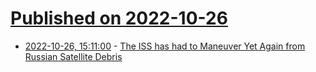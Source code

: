# [Published on 2022-10-26](index.md)

* [2022-10-26, 15:11:00](https://soylentnews.org/article.pl?sid=22/10/25/1812217&from=rss) - [The ISS has had to Maneuver Yet Again from Russian Satellite Debris](https://soylentnews.org/article.pl?sid=22/10/25/1812217&from=rss)
